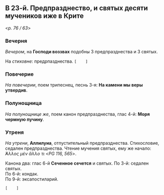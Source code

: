 ## В 23-й. Предпразднество, и святых десяти мучеников иже в Крите

<*p. 76 / 63*>
 
### Вечерня

*Вечером*, на **Господи воззвах** подобны 3 предпразднества и 3 святых.

На *стиховне*: предрпазднества. `[    ]` 

### Повечерие

*На повечерии*, поем трипеснец, песнь 3-я: **На камени мы веры утвердив**.
 
### Полунощница

*На полунощнице же*, поем канон предпразднества, глас 4-й: **Моря чермную пучину**.
 
### Утреня

*На утрени*, **Аллилуиа**, отпустительный предпразднества. Стихословие, седален предпразднества. 
Чтение мучения святых, ему же начало: *̓́Αλλος μὲν ἄλλο τι* <*PG 116, 565*>.  

Канона два: глас 6-й **Сеченное сечется** и святых. 
По 3-й: седален святых.  
По 6-й: кондак.  
По 9-й: эксапостиларий. 

`[    ]`
